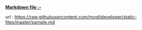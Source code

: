 <ins>**Markdown file :-**</ins>

url : https://raw.githubusercontent.com/moglideveloper/static-files/master/sample.md
